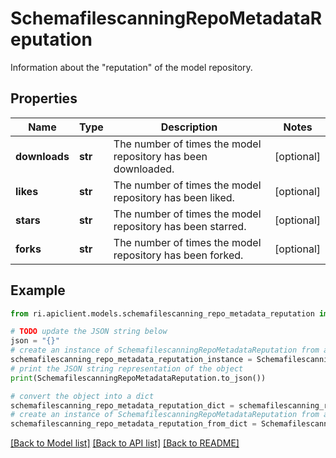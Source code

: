 # SchemafilescanningRepoMetadataReputation

Information about the \"reputation\" of the model repository.

## Properties

Name | Type | Description | Notes
------------ | ------------- | ------------- | -------------
**downloads** | **str** | The number of times the model repository has been downloaded. | [optional] 
**likes** | **str** | The number of times the model repository has been liked. | [optional] 
**stars** | **str** | The number of times the model repository has been starred. | [optional] 
**forks** | **str** | The number of times the model repository has been forked. | [optional] 

## Example

```python
from ri.apiclient.models.schemafilescanning_repo_metadata_reputation import SchemafilescanningRepoMetadataReputation

# TODO update the JSON string below
json = "{}"
# create an instance of SchemafilescanningRepoMetadataReputation from a JSON string
schemafilescanning_repo_metadata_reputation_instance = SchemafilescanningRepoMetadataReputation.from_json(json)
# print the JSON string representation of the object
print(SchemafilescanningRepoMetadataReputation.to_json())

# convert the object into a dict
schemafilescanning_repo_metadata_reputation_dict = schemafilescanning_repo_metadata_reputation_instance.to_dict()
# create an instance of SchemafilescanningRepoMetadataReputation from a dict
schemafilescanning_repo_metadata_reputation_from_dict = SchemafilescanningRepoMetadataReputation.from_dict(schemafilescanning_repo_metadata_reputation_dict)
```
[[Back to Model list]](../README.md#documentation-for-models) [[Back to API list]](../README.md#documentation-for-api-endpoints) [[Back to README]](../README.md)

